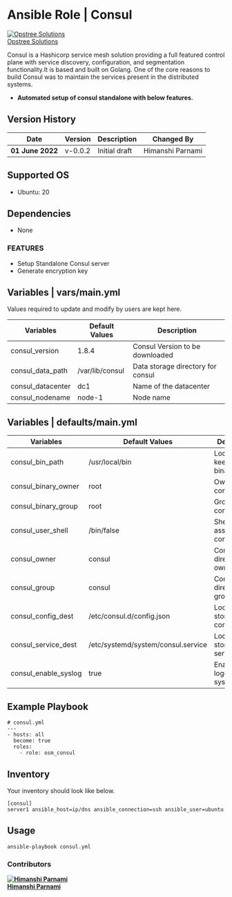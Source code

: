 Ansible Role | Consul
========================

[![Opstree Solutions][opstree_avatar]][opstree_homepage]<br/>[Opstree Solutions][opstree_homepage] 

  [opstree_homepage]: https://opstree.github.io/
  [opstree_avatar]: https://img.cloudposse.com/150x150/https://github.com/opstree.png

Consul is a Hashicorp service mesh solution providing a full featured control plane with service discovery, configuration, and segmentation functionality.It is based and built on Golang. One of the core reasons to build Consul was to maintain the services present in the distributed systems. 

 - **Automated setup of consul standalone with below features.**

**Version History**
------------------
|**Date**| **Version**| **Description**| **Changed By** |
|----------|---------|---------------|-----------------|
|**01 June 2022** | v-0.0.2 | Initial draft | Himanshi Parnami |

**Supported OS**
------------
  * Ubuntu: 20

**Dependencies**
------------
  * None 

### **FEATURES**
* Setup Standalone Consul server
* Generate encryption key  

**Variables | vars/main.yml**
----------------------------
Values required to update and modify by users are kept here.

|**Variables**| **Default Values**| **Description**|
|----------|---------|---------------|
| consul_version | 1.8.4 | Consul Version to be downloaded |
| consul_data_path | /var/lib/consul | Data storage directory for consul |
| consul_datacenter | dc1 | Name of the datacenter |
| consul_nodename | node-1 | Node name |

**Variables | defaults/main.yml**
--------------------------------

|**Variables**| **Default Values**| **Description**|
|----------|---------|---------------|
| consul_bin_path | /usr/local/bin | Location to keep consul binary. |
| consul_binary_owner | root | Owner of consul binary |
| consul_binary_group | root | Group of consul binary |
| consul_user_shell | /bin/false | Shell assigned to consul user |
| consul_owner | consul | Consul data directory owner |
| consul_group | consul | Consul data directory group |
| consul_config_dest | /etc/consul.d/config.json | Location to store consul configuration. |
| consul_service_dest | /etc/systemd/system/consul.service | Location to store consul service file |
| consul_enable_syslog | true | Enables logging to syslog | 

**Example Playbook**
-------------------

```
# consul.yml
---
- hosts: all
  become: true
  roles:
    - role: osm_consul
```

**Inventory**
-----------------

Your inventory should look like below.

```
[consul]
server1 ansible_host=ip/dns ansible_connection=ssh ansible_user=ubuntu
```

**Usage**
-------------------
```
ansible-playbook consul.yml
```

### **Contributors**

[himanshi_homepage]: https://github.com/himanshiparnami
[himanshi_avatar]: https://avatars.githubusercontent.com/u/101627875?s=200&v=4

**[![Himanshi Parnami][himanshi_avatar]][himanshi_homepage]<br/>[Himanshi Parnami][himanshi_homepage]** 
